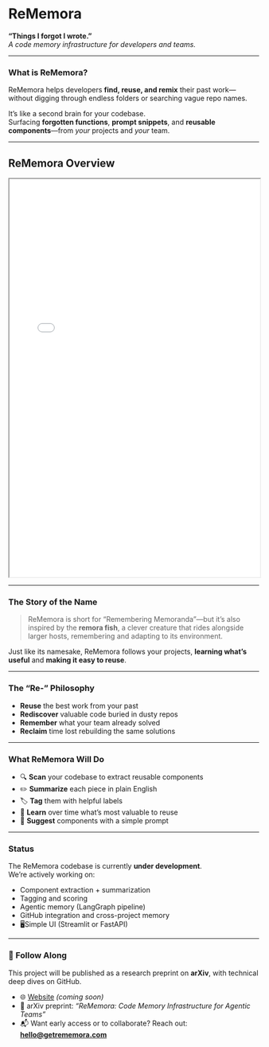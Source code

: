 # ReMemora  
**“Things I forgot I wrote.”**  
*A code memory infrastructure for developers and teams.*

---

### What is ReMemora?

ReMemora helps developers **find, reuse, and remix** their past work—without digging through endless folders or searching vague repo names.

It’s like a second brain for your codebase.  
Surfacing **forgotten functions**, **prompt snippets**, and **reusable components**—from *your* projects and *your* team.

---

## ReMemora Overview

<iframe src="/assets/pdfs/rememora.pdf" width="100%" height="800px"></iframe>

---

### The Story of the Name

> ReMemora is short for “Remembering Memoranda”—but it’s also inspired by the **remora fish**, a clever creature that rides alongside larger hosts, remembering and adapting to its environment.  

Just like its namesake, ReMemora follows your projects, **learning what’s useful** and **making it easy to reuse**.

---

### The “Re-” Philosophy

- **Reuse** the best work from your past  
- **Rediscover** valuable code buried in dusty repos  
- **Remember** what your team already solved  
- **Reclaim** time lost rebuilding the same solutions  

---

### What ReMemora Will Do

- 🔍 **Scan** your codebase to extract reusable components  
- ✏️ **Summarize** each piece in plain English  
- 🏷️ **Tag** them with helpful labels  
- 🧠 **Learn** over time what’s most valuable to reuse  
- 🤖 **Suggest** components with a simple prompt

---

### Status

The ReMemora codebase is currently **under development**.  
We’re actively working on:

- Component extraction + summarization  
- Tagging and scoring  
- Agentic memory (LangGraph pipeline)  
- GitHub integration and cross-project memory  
- 🖥Simple UI (Streamlit or FastAPI)

---

### 👀 Follow Along

This project will be published as a research preprint on **arXiv**, with technical deep dives on GitHub.

- 🌐 [Website](https://getrememora.com) *(coming soon)*  
- 🧪 arXiv preprint: *“ReMemora: Code Memory Infrastructure for Agentic Teams”*  
- 📬 Want early access or to collaborate? Reach out: **hello@getrememora.com**
